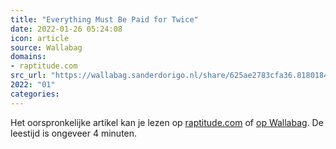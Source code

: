 ```yaml
---
title: "Everything Must Be Paid for Twice"
date: 2022-01-26 05:24:08
icon: article
source: Wallabag
domains:
- raptitude.com
src_url: "https://wallabag.sanderdorigo.nl/share/625ae2783cfa36.81801842"
2022: "01"
categories:
---
```

Het oorspronkelijke artikel kan je lezen op [raptitude.com](https://www.raptitude.com/2022/01/everything-must-be-paid-for-twice/) of [op Wallabag](https://wallabag.sanderdorigo.nl/share/625ae2783cfa36.81801842). De leestijd is ongeveer 4 minuten.